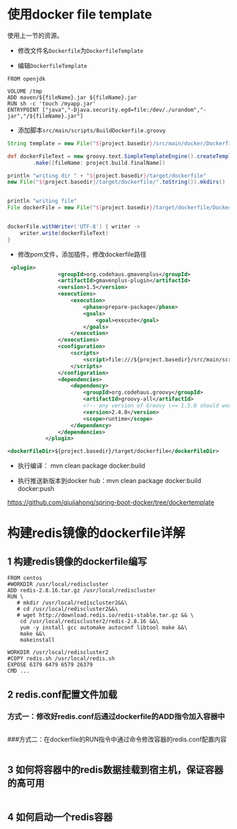 # 使用docker file template

使用上一节的资源。

* 修改文件名``Dockerfile``为``DockerfileTemplate``

* 编辑``DockerfileTemplate``

```
FROM openjdk

VOLUME /tmp
ADD maven/${fileName}.jar ${fileName}.jar
RUN sh -c 'touch /myapp.jar'
ENTRYPOINT ["java","-Djava.security.egd=file:/dev/./urandom","-jar","/${fileName}.jar"]
```

* 添加脚本``src/main/scripts/BuildDockerfile.groovy``

```groovy 
String template = new File("${project.basedir}/src/main/docker/DockerfileTemplate".toString()).getText()

def dockerFileText = new groovy.text.SimpleTemplateEngine().createTemplate(template)
        .make([fileName: project.build.finalName])

println "writing dir " + "${project.basedir}/target/dockerfile"
new File("${project.basedir}/target/dockerfile/".toString()).mkdirs()


println "writing file"
File dockerFile = new File("${project.basedir}/target/dockerfile/Dockerfile".toString())


dockerFile.withWriter('UTF-8') { writer ->
    writer.write(dockerFileText)
}
```

* 修改pom文件，添加插件，修改dockerfile路径

```xml
 <plugin>
                <groupId>org.codehaus.gmavenplus</groupId>
                <artifactId>gmavenplus-plugin</artifactId>
                <version>1.5</version>
                <executions>
                    <execution>
                        <phase>prepare-package</phase>
                        <goals>
                            <goal>execute</goal>
                        </goals>
                    </execution>
                </executions>
                <configuration>
                    <scripts>
                        <script>file:///${project.basedir}/src/main/scripts/BuildDockerfile.groovy</script>
                    </scripts>
                </configuration>
                <dependencies>
                    <dependency>
                        <groupId>org.codehaus.groovy</groupId>
                        <artifactId>groovy-all</artifactId>
                        <!-- any version of Groovy \>= 1.5.0 should work here -->
                        <version>2.4.8</version>
                        <scope>runtime</scope>
                    </dependency>
                </dependencies>
            </plugin>
```

```xml
<dockerFileDir>${project.basedir}/target/dockerfile</dockerFileDir>
```

* 执行编译： mvn clean package docker:build

* 执行推送新版本到docker hub：mvn clean package docker:build docker:push

https://github.com/qiujiahong/spring-boot-docker/tree/dockertemplate
# 构建redis镜像的dockerfile详解
## 1 构建redis镜像的dockerfile编写
```
FROM centos
#WORKDIR /usr/local/rediscluster
ADD redis-2.8.16.tar.gz /usr/local/rediscluster
RUN \
   # mkdir /usr/local/rediscluster2&&\
   # cd /usr/local/rediscluster2&&\
   # wget http://download.redis.io/redis-stable.tar.gz && \
    cd /usr/local/rediscluster2/redis-2.8.16 &&\
    yum -y install gcc automake autoconf libtool make &&\
    make &&\
    makeinstall

WORKDIR /usr/local/rediscluster2
#COPY redis.sh /usr/local/redis.sh
EXPOSE 6379 6479 6579 26379
CMD ...
```
## 2 redis.conf配置文件加载
  ### 方式一：修改好redis.conf后通过dockerfile的ADD指令加入容器中
  ```

  ```
  
  ###方式二：在dockerfile的RUN指令中通过命令修改容器的redis.conf配置内容
  ```

   ```
## 3 如何将容器中的redis数据挂载到宿主机，保证容器的高可用
```angularjs

```
## 4 如何启动一个redis容器
```angularjs

```
